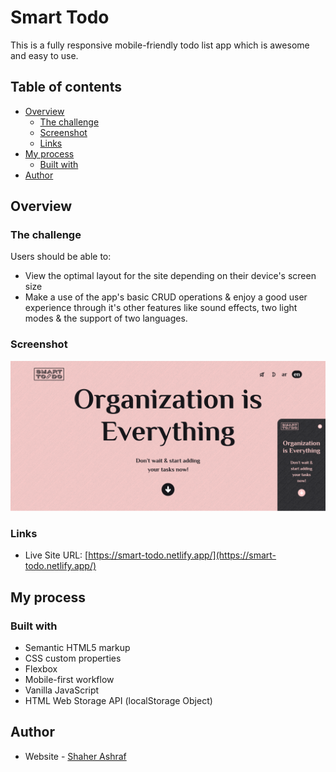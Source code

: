 # Smart Todo

This is a fully responsive mobile-friendly todo list app which is awesome and easy to use.

## Table of contents

- [Overview](#overview)
  - [The challenge](#the-challenge)
  - [Screenshot](#screenshot)
  - [Links](#links)
- [My process](#my-process)
  - [Built with](#built-with)
- [Author](#author)

## Overview

### The challenge

Users should be able to:

- View the optimal layout for the site depending on their device's screen size
- Make a use of the app's basic CRUD operations & enjoy a good user experience through it's other features like sound effects, two light modes & the support of two languages.

### Screenshot

![](./Screenshot-lt.png)

### Links

- Live Site URL: [https://smart-todo.netlify.app/](https://smart-todo.netlify.app/)

## My process

### Built with

- Semantic HTML5 markup
- CSS custom properties
- Flexbox
- Mobile-first workflow
- Vanilla JavaScript
- HTML Web Storage API (localStorage Object)

## Author

- Website - [Shaher Ashraf](shaherashraf77@gmail.com)
